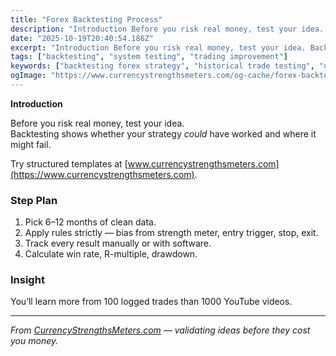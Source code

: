 ```yaml
---
title: "Forex Backtesting Process"
description: "Introduction Before you risk real money, test your idea..."
date: "2025-10-19T20:40:54.186Z"
excerpt: "Introduction Before you risk real money, test your idea. Backtesting shows whether your strategy *could* have worked and where it might fail. Try structured templates at [www.currencystrengthsmeters.com](https://www.currencystrengthsmeters.com). Step Plan 1. Pick 6–12 months of clean data. 2. Apply rules strictly — bias from strength meter, entry trigger, stop, exit. 3...."
tags: ["backtesting", "system testing", "trading improvement"]
keywords: ["backtesting forex strategy", "historical trade testing", "data driven trading", "strategy optimization", "strength meter backtest"]
ogImage: "https://www.currencystrengthsmeters.com/og-cache/forex-backtesting-process.jpg"
---
```

**Introduction**

Before you risk real money, test your idea.  
Backtesting shows whether your strategy *could* have worked and where it might fail.

Try structured templates at [www.currencystrengthsmeters.com](https://www.currencystrengthsmeters.com).

### Step Plan

1. Pick 6–12 months of clean data.  
2. Apply rules strictly — bias from strength meter, entry trigger, stop, exit.  
3. Track every result manually or with software.  
4. Calculate win rate, R-multiple, drawdown.

### Insight

You’ll learn more from 100 logged trades than 1000 YouTube videos.

---

*From [CurrencyStrengthsMeters.com](https://www.currencystrengthsmeters.com) — validating ideas before they cost you money.*
